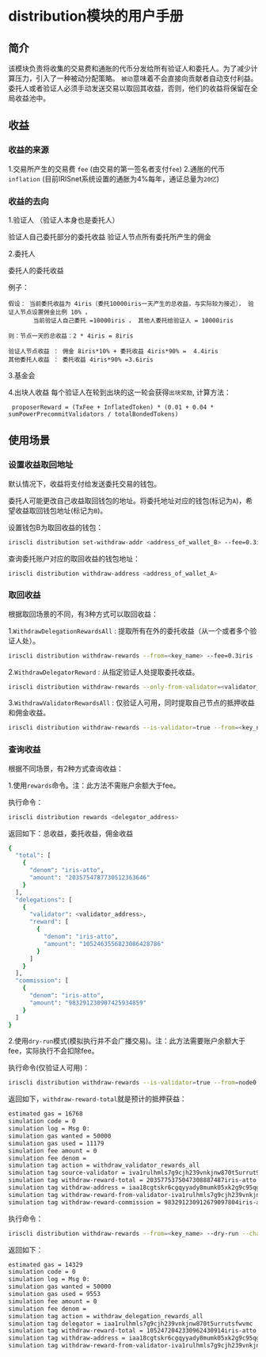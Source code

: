 # distribution模块的用户手册

## 简介

该模块负责将收集的交易费和通胀的代币分发给所有验证人和委托人。为了减少计算压力，引入了一种被动分配策略。
`被动`意味着不会直接向贡献者自动支付利益。委托人或者验证人必须手动发送交易以取回其收益，否则，他们的收益将保留在全局收益池中。

## 收益

### 收益的来源

1.交易所产生的交易费 `fee` (由交易的第一签名者支付`fee`)
2.通胀的代币 `inflation`   (目前IRISnet系统设置的通胀为4%每年，通证总量为`20亿`)

### 收益的去向

1.验证人 （验证人本身也是委托人）

验证人自己委托部分的委托收益
验证人节点所有委托所产生的佣金

2.委托人

委托人的委托收益

例子：
```
假设： 当前委托收益为 4iris（委托10000iris一天产生的总收益，与实际较为接近）， 验证人节点设置佣金比例 10% ，
       当前验证人自己委托 =10000iris ， 其他人委托给验证人 = 10000iris

则：节点一天的总收益：2 * 4iris = 8iris

验证人节点收益 ： 佣金 8iris*10% + 委托收益 4iris*90% =  4.4iris
其他委托人收益 ： 委托收益 4iris*90% =3.6iris
```

3.基金会

4.出块人收益
每个验证人在轮到出块的这一轮会获得`出块奖励`, 计算方法：
```
 proposerReward = (TxFee + InflatedToken) * (0.01 + 0.04 * sumPowerPrecommitValidators / totalBondedTokens)
```

## 使用场景

### 设置收益取回地址

默认情况下，收益将支付给发送委托交易的钱包。

委托人可能更改自己收益取回钱包的地址。将委托地址对应的钱包(标记为`A`)，希望收益取回钱包地址(标记为`B`)。

设置钱包B为取回收益的钱包：

```bash
iriscli distribution set-withdraw-addr <address_of_wallet_B> --fee=0.3iris --from=<key_name_of_ wallet_A> --chain-id=<chain-id>
```  

查询委托账户对应的取回收益的钱包地址：

```bash
iriscli distribution withdraw-address <address_of_wallet_A> 
```

### 取回收益

根据取回场景的不同，有3种方式可以取回收益：

1.`WithdrawDelegationRewardsAll` : 提取所有在外的委托收益（从一个或者多个验证人处）。

```bash
iriscli distribution withdraw-rewards --from=<key_name> --fee=0.3iris --chain-id=<chain-id>
```

2.`WithdrawDelegatorReward` : 从指定验证人处提取委托收益。

```bash
iriscli distribution withdraw-rewards --only-from-validator=<validator_address>  --from=<key_name> --fee=0.3iris --chain-id=<chain-id>
```

3.`WithdrawValidatorRewardsAll` : 仅验证人可用，同时提取自己节点的抵押收益和佣金收益。

```bash
iriscli distribution withdraw-rewards --is-validator=true --from=<key_name> --fee=0.3iris --chain-id=<chain-id>
```

### 查询收益

根据不同场景，有2种方式查询收益：

1.使用`rewards`命令。注：此方法不需账户余额大于fee。 

执行命令：
```bash
iriscli distribution rewards <delegator_address>
```

返回如下：总收益，委托收益，佣金收益
```bash
{
  "total": [
    {
      "denom": "iris-atto",
      "amount": "2035754787730512363646"
    }
  ],
  "delegations": [
    {
      "validator": <validator_address>,
      "reward": [
        {
          "denom": "iris-atto",
          "amount": "1052463556823086428786"
        }
      ]
    }
  ],
  "commission": [
    {
      "denom": "iris-atto",
      "amount": "983291230907425934859"
    }
  ]
}
```

2.使用`dry-run`模式(模拟执行并不会广播交易)。注：此方法需要账户余额大于fee，实际执行不会扣除fee。 

执行命令(仅验证人可用)：
```bash
iriscli distribution withdraw-rewards --is-validator=true --from=node0 --dry-run --chain-id=irishub-stage --fee=0.3iris --commit
```

返回如下，`withdraw-reward-total`就是预计的抵押获益：
```bash
estimated gas = 16768
simulation code = 0
simulation log = Msg 0: 
simulation gas wanted = 50000
simulation gas used = 11179
simulation fee amount = 0
simulation fee denom = 
simulation tag action = withdraw_validator_rewards_all
simulation tag source-validator = iva1rulhmls7g9cjh239vnkjnw870t5urrut9cyrxl
simulation tag withdraw-reward-total = 2035775375047308887487iris-atto
simulation tag withdraw-address = iaa18cgtskr6cgqyyady8mumk05xk2g9c95qgw5556
simulation tag withdraw-reward-from-validator-iva1rulhmls7g9cjh239vnkjnw870t5urrut9cyrxl = 1052484144134629789682iris-atto
simulation tag withdraw-reward-commission = 983291230912679097804iris-atto
```

执行命令：
```bash
iriscli distribution withdraw-rewards --from=<key_name> --dry-run --chain-id=<chain-id> --fee=0.3iris --commit
```

返回如下：
```bash
estimated gas = 14329
simulation code = 0
simulation log = Msg 0: 
simulation gas wanted = 50000
simulation gas used = 9553
simulation fee amount = 0
simulation fee denom = 
simulation tag action = withdraw_delegation_rewards_all
simulation tag delegator = iaa1rulhmls7g9cjh239vnkjnw870t5urrutsfwvmc
simulation tag withdraw-reward-total = 1052472042330962430914iris-atto
simulation tag withdraw-address = iaa18cgtskr6cgqyyady8mumk05xk2g9c95qgw5556
simulation tag withdraw-reward-from-validator-iva1rulhmls7g9cjh239vnkjnw870t5urrut9cyrxl = 1052472042330962430914iris-atto
```

